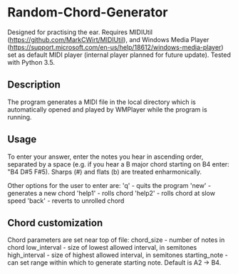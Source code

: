 # Random-Chord-Generator
Designed for practising the ear. Requires MIDIUtil (https://github.com/MarkCWirt/MIDIUtil), and Windows Media Player (https://support.microsoft.com/en-us/help/18612/windows-media-player) set as default MIDI player (internal player planned for future update). Tested with Python 3.5.

## Description
The program generates a MIDI file in the local directory which is automatically opened and played by WMPlayer while the program is running.

## Usage
To enter your answer, enter the notes you hear in ascending order, separated by a space (e.g. if you hear a B major chord starting on B4 enter: "B4 D#5 F#5). Sharps (#) and flats (b) are treated enharmonically. 

Other options for the user to enter are:
  'q' - quits the program
  'new' - generates a new chord
  'help1' - rolls chord
  'help2' - rolls chord at slow speed
  'back' - reverts to unrolled chord

## Chord customization
Chord parameters are set near top of file:
  chord_size - number of notes in chord
  low_interval - size of lowest allowed interval, in semitones
  high_interval - size of highest allowed interval, in semitones
  starting_note - can set range within which to generate starting note. Default is A2 -> B4.
  
